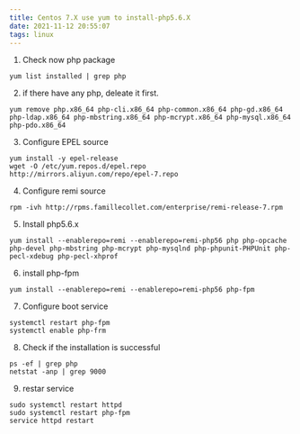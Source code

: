 ```yaml
---
title: Centos 7.X use yum to install-php5.6.X
date: 2021-11-12 20:55:07
tags: linux
---
```


1. Check now php package  
```
yum list installed | grep php
```

2. if there have any php, deleate it first.  

```
yum remove php.x86_64 php-cli.x86_64 php-common.x86_64 php-gd.x86_64 php-ldap.x86_64 php-mbstring.x86_64 php-mcrypt.x86_64 php-mysql.x86_64 php-pdo.x86_64 
```
<!--more-->

3. Configure EPEL source  
```
yum install -y epel-release
wget -O /etc/yum.repos.d/epel.repo http://mirrors.aliyun.com/repo/epel-7.repo
```
4. Configure remi source
```
rpm -ivh http://rpms.famillecollet.com/enterprise/remi-release-7.rpm
```

5. Install php5.6.x
```
yum install --enablerepo=remi --enablerepo=remi-php56 php php-opcache php-devel php-mbstring php-mcrypt php-mysqlnd php-phpunit-PHPUnit php-pecl-xdebug php-pecl-xhprof
```

6. install php-fpm
```
yum install --enablerepo=remi --enablerepo=remi-php56 php-fpm 
```

7. Configure boot service
```
systemctl restart php-fpm
systemctl enable php-frm
```

8. Check if the installation is successful
```
ps -ef | grep php
netstat -anp | grep 9000
```

9. restar service
```
sudo systemctl restart httpd
sudo systemctl restart php-fpm
service httpd restart
```